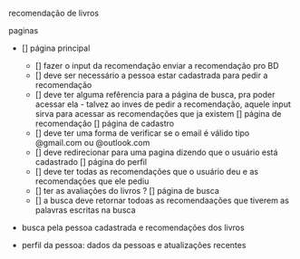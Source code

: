 recomendação de livros

paginas
- [] página principal
  - [] fazer o input da recomendação enviar a recomendação pro BD
  - [] deve ser necessário a pessoa estar cadastrada para pedir a recomendação
  * [] deve ter alguma refêrencia para a página de busca, pra poder acessar ela - talvez ao inves de pedir a recomendação, aquele input sirva para acessar as recomendações que ja existem
[] página de recomendação
[] página de cadastro
  * [] deve ter uma forma de verificar se o email é válido tipo @gmail.com ou @outlook.com
  * [] deve redirecionar para uma pagina dizendo que o usuário está cadastrado
[] página do perfil
  * [] deve ter todas as recomendações que o usuário deu e as recomendações que ele pediu
  * [] ter as avaliações do livros ?
[] página de busca
  * [] a busca deve retornar todoas as recomendaações que tiverem as palavras escritas na busca


  
- busca pela pessoa cadastrada e recomendações dos livros

- perfil da pessoa: dados da pessoas e atualizações recentes

